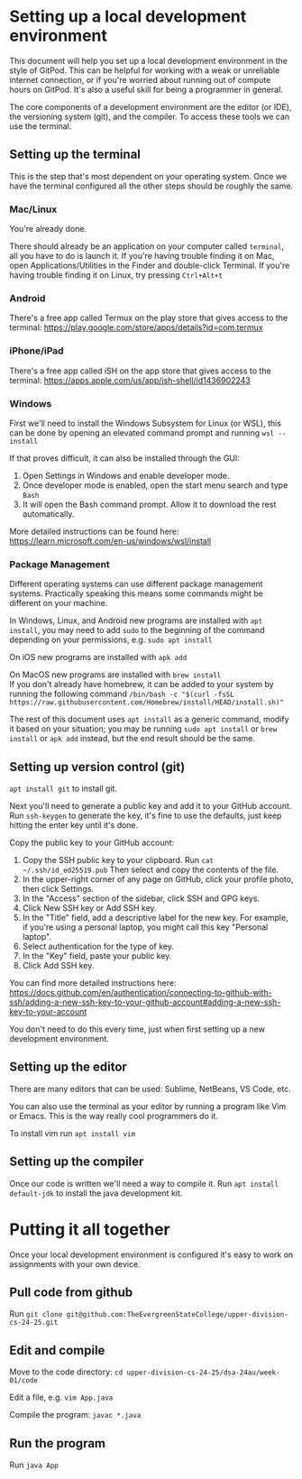 # Setting up a local development environment
This document will help you set up a local development environment in the style of GitPod. This can be helpful for working with a weak or unreliable internet connection, or if you're worried about running out of compute hours on GitPod. It's also a useful skill for being a programmer in general.

The core components of a development environment are the editor (or IDE), the versioning system (git), and the compiler. To access these tools we can use the terminal.

## Setting up the terminal
This is the step that's most dependent on your operating system. Once we have the terminal configured all the other steps should be roughly the same.

### Mac/Linux
You're already done.

There should already be an application on your computer called `terminal`, all you have to do is launch it. If you're having trouble finding it on Mac, open Applications/Utilities in the Finder and double-click Terminal. If you're having trouble finding it on Linux, try pressing `Ctrl+Alt+t`

### Android
There's a free app called Termux on the play store that gives access to the terminal: https://play.google.com/store/apps/details?id=com.termux

### iPhone/iPad
There's a free app called iSH on the app store that gives access to the terminal: https://apps.apple.com/us/app/ish-shell/id1436902243

### Windows
First we'll need to install the Windows Subsystem for Linux (or WSL), this can be done by opening an elevated command prompt and running `wsl --install`

If that proves difficult, it can also be installed through the GUI:

1. Open Settings in Windows and enable developer mode.
2. Once developer mode is enabled, open the start menu search and type `Bash`
3. It will open the Bash command prompt. Allow it to download the rest automatically.

More detailed instructions can be found here: https://learn.microsoft.com/en-us/windows/wsl/install

### Package Management
Different operating systems can use different package management systems. Practically speaking this means some commands might be different on your machine.

In Windows, Linux, and Android new programs are installed with `apt install`, you may need to add `sudo` to the beginning of the command depending on your permissions, e.g. `sudo apt install`

On iOS new programs are installed with `apk add`

On MacOS new programs are installed with `brew install`  
If you don't already have homebrew, it can be added to your system by running the following command `/bin/bash -c "$(curl -fsSL https://raw.githubusercontent.com/Homebrew/install/HEAD/install.sh)"`

The rest of this document uses `apt install` as a generic command, modify it based on your situation; you may be running `sudo apt install` or `brew install` or `apk add` instead, but the end result should be the same.

## Setting up version control (git)
`apt install git` to install git.

Next you'll need to generate a public key and add it to your GitHub account. Run `ssh-keygen` to generate the key, it's fine to use the defaults, just keep hitting the enter key until it's done.

Copy the public key to your GitHub account:
1. Copy the SSH public key to your clipboard. Run `cat ~/.ssh/id_ed25519.pub` Then select and copy the contents of the file.
2. In the upper-right corner of any page on GitHub, click your profile photo, then click  Settings.
3. In the "Access" section of the sidebar, click  SSH and GPG keys.
4. Click New SSH key or Add SSH key.
5. In the "Title" field, add a descriptive label for the new key. For example, if you're using a personal laptop, you might call this key "Personal laptop".
6. Select authentication for the type of key.
7. In the "Key" field, paste your public key.
8. Click Add SSH key.

You can find more detailed instructions here: https://docs.github.com/en/authentication/connecting-to-github-with-ssh/adding-a-new-ssh-key-to-your-github-account#adding-a-new-ssh-key-to-your-account

You don't need to do this every time, just when first setting up a new development environment.

## Setting up the editor
There are many editors that can be used: Sublime, NetBeans, VS Code, etc.

You can also use the terminal as your editor by running a program like Vim or Emacs. This is the way really cool programmers do it.

To install vim run `apt install vim`

## Setting up the compiler
Once our code is written we'll need a way to compile it. Run `apt install default-jdk` to install the java development kit.

# Putting it all together
Once your local development environment is configured it's easy to work on assignments with your own device.

## Pull code from github
Run `git clone git@github.com:TheEvergreenStateCollege/upper-division-cs-24-25.git`

## Edit and compile
Move to the code directory: `cd upper-division-cs-24-25/dsa-24au/week-01/code`

Edit a file, e.g. `vim App.java`

Compile the program: `javac *.java`

## Run the program
Run `java App`

